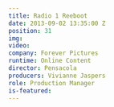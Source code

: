 ```yaml
---
title: Radio 1 Reeboot
date: 2013-09-02 13:35:00 Z
position: 31
img: 
video: 
company: Forever Pictures
runtime: Online Content
director: Pensacola
producers: Vivianne Jaspers
role: Production Manager
is-featured: 
---
```


